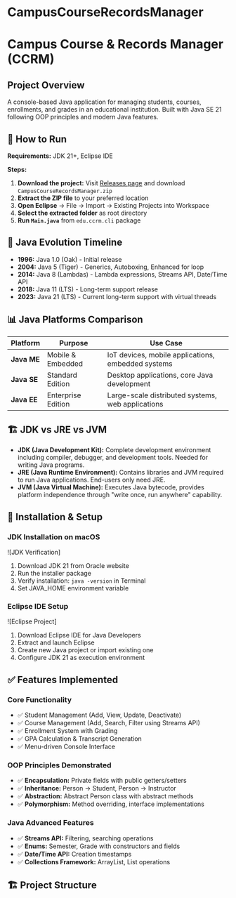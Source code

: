 # CampusCourseRecordsManager
# Campus Course & Records Manager (CCRM)

## Project Overview
A console-based Java application for managing students, courses, enrollments, and grades in an educational institution. Built with Java SE 21 following OOP principles and modern Java features.

## 🚀 How to Run
**Requirements:** JDK 21+, Eclipse IDE

**Steps:**
1. **Download the project:** Visit [Releases page](https://github.com/rajnandinimitra/CampusCourseRecordsManager/releases) and download `CampusCourseRecordsManager.zip`
2. **Extract the ZIP file** to your preferred location
3. **Open Eclipse** → File → Import → Existing Projects into Workspace
4. **Select the extracted folder** as root directory
5. **Run `Main.java`** from `edu.ccrm.cli` package

## 📜 Java Evolution Timeline
- **1996:** Java 1.0 (Oak) - Initial release
- **2004:** Java 5 (Tiger) - Generics, Autoboxing, Enhanced for loop
- **2014:** Java 8 (Lambdas) - Lambda expressions, Streams API, Date/Time API
- **2018:** Java 11 (LTS) - Long-term support release
- **2023:** Java 21 (LTS) - Current long-term support with virtual threads

## 📊 Java Platforms Comparison
| Platform | Purpose | Use Case |
|----------|---------|----------|
| **Java ME** | Mobile & Embedded | IoT devices, mobile applications, embedded systems |
| **Java SE** | Standard Edition | Desktop applications, core Java development |
| **Java EE** | Enterprise Edition | Large-scale distributed systems, web applications |

## 🏗️ JDK vs JRE vs JVM
- **JDK (Java Development Kit):** Complete development environment including compiler, debugger, and development tools. Needed for writing Java programs.
- **JRE (Java Runtime Environment):** Contains libraries and JVM required to run Java applications. End-users only need JRE.
- **JVM (Java Virtual Machine):** Executes Java bytecode, provides platform independence through "write once, run anywhere" capability.

## 🔧 Installation & Setup

### JDK Installation on macOS
![JDK Verification]

1. Download JDK 21 from Oracle website
2. Run the installer package
3. Verify installation: `java -version` in Terminal
4. Set JAVA_HOME environment variable

### Eclipse IDE Setup
![Eclipse Project]
1. Download Eclipse IDE for Java Developers
2. Extract and launch Eclipse
3. Create new Java project or import existing one
4. Configure JDK 21 as execution environment

## ✅ Features Implemented

### Core Functionality
- ✅ Student Management (Add, View, Update, Deactivate)
- ✅ Course Management (Add, Search, Filter using Streams API)
- ✅ Enrollment System with Grading
- ✅ GPA Calculation & Transcript Generation
- ✅ Menu-driven Console Interface

### OOP Principles Demonstrated
- ✅ **Encapsulation:** Private fields with public getters/setters
- ✅ **Inheritance:** Person → Student, Person → Instructor
- ✅ **Abstraction:** Abstract Person class with abstract methods
- ✅ **Polymorphism:** Method overriding, interface implementations

### Java Advanced Features
- ✅ **Streams API:** Filtering, searching operations
- ✅ **Enums:** Semester, Grade with constructors and fields
- ✅ **Date/Time API:** Creation timestamps
- ✅ **Collections Framework:** ArrayList, List operations

## 🏗️ Project Structure
